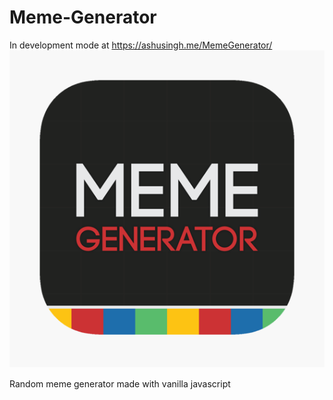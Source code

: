 # Meme-Generator
In development mode at https://ashusingh.me/MemeGenerator/
![](meme.png)

Random meme generator made with vanilla javascript

